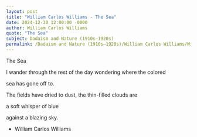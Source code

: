 ```yaml
---
layout: post
title: "William Carlos Williams - The Sea"
date: 2024-12-30 12:00:00 -0000
author: William Carlos Williams
quote: "The Sea"
subject: Dadaism and Nature (1910s–1920s)
permalink: /Dadaism and Nature (1910s–1920s)/William Carlos Williams/William Carlos Williams - The Sea
---
```


The Sea

I wander through the rest of the day
wondering where the colored

sea has gone off to.

The fields have dried to dust,
the thin-filled clouds are

a soft whisper of blue

against a blazing sky.


- William Carlos Williams
